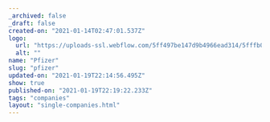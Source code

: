 ```yaml
---
_archived: false
_draft: false
created-on: "2021-01-14T02:47:01.537Z"
logo:
  url: "https://uploads-ssl.webflow.com/5ff497be147d9b4966ead314/5fffb0a0df0c4d0ff82370ad_pfzier.jpg"
  alt: ""
name: "Pfizer"
slug: "pfizer"
updated-on: "2021-01-19T22:14:56.495Z"
show: true
published-on: "2021-01-19T22:19:22.233Z"
tags: "companies"
layout: "single-companies.html"
---
```



